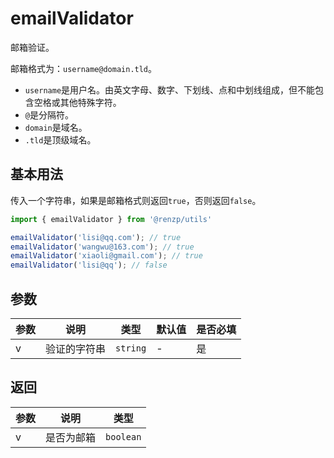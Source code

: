 # emailValidator

邮箱验证。

邮箱格式为：`username@domain.tld`。
  - `username`是用户名。由英文字母、数字、下划线、点和中划线组成，但不能包含空格或其他特殊字符。
  - `@`是分隔符。
  - `domain`是域名。
  - `.tld`是顶级域名。


## 基本用法

传入一个字符串，如果是邮箱格式则返回`true`，否则返回`false`。

```ts
import { emailValidator } from '@renzp/utils'

emailValidator('lisi@qq.com'); // true
emailValidator('wangwu@163.com'); // true
emailValidator('xiaoli@gmail.com'); // true
emailValidator('lisi@qq'); // false
```

## 参数

| 参数 | 说明         | 类型     | 默认值 | 是否必填 |
| ---- | ------------ | -------- | ------ | -------- |
| v    | 验证的字符串 | `string` | -      | 是       |


## 返回

| 参数 | 说明       | 类型      |
| ---- | ---------- | --------- |
| v    | 是否为邮箱 | `boolean` |
